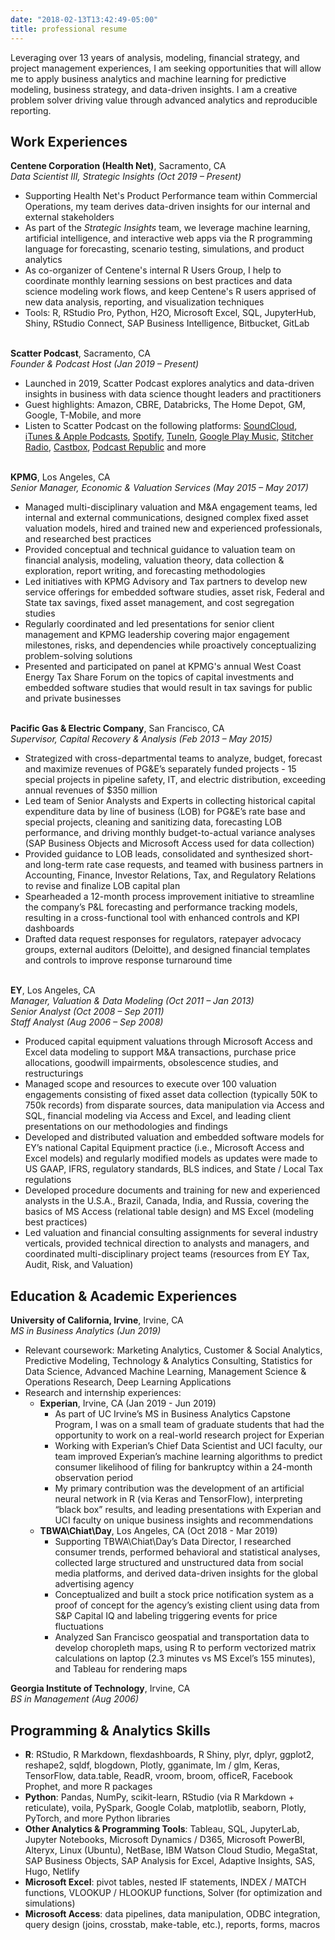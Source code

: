 ```yaml
---
date: "2018-02-13T13:42:49-05:00"
title: professional resume
---
```


Leveraging over 13 years of analysis, modeling, financial strategy, and project management experiences, I am seeking opportunities that will allow me to apply business analytics and machine learning for predictive modeling, business strategy, and data-driven insights. I am a creative problem solver driving value through advanced analytics and reproducible reporting.

## Work Experiences

**Centene Corporation (Health Net)**, Sacramento, CA
<br/>_Data Scientist III, Strategic Insights (Oct 2019 – Present)_

* Supporting Health Net's Product Performance team within Commercial Operations, my team derives data-driven insights for our internal and external stakeholders
* As part of the _Strategic Insights_ team, we leverage machine learning, artificial intelligence, and interactive web apps via the R programming language for forecasting, scenario testing, simulations, and product analytics
* As co-organizer of Centene's internal R Users Group, I help to coordinate monthly learning sessions on best practices and data science modeling work flows, and keep Centene's R users apprised of new data analysis, reporting, and visualization techniques
* Tools: R, RStudio Pro, Python, H2O, Microsoft Excel, SQL, JupyterHub, Shiny, RStudio Connect, SAP Business Intelligence, Bitbucket, GitLab

<br/>**Scatter Podcast**, Sacramento, CA
<br/>_Founder & Podcast Host (Jan 2019 – Present)_

* Launched in 2019, Scatter Podcast explores analytics and data-driven insights in business with data science thought leaders and practitioners
* Guest highlights: Amazon, CBRE, Databricks, The Home Depot, GM, Google, T-Mobile, and more
* Listen to Scatter Podcast on the following platforms: [SoundCloud](https://soundcloud.com/scatterpodcast), [iTunes & Apple Podcasts](https://podcasts.apple.com/us/podcast/scatter-podcast/id1458544194), [Spotify](https://open.spotify.com/show/64UpJwByrdsrLSYObuEeHx?si=n_UlBzrYQv6ptBjeXfSOsw), [TuneIn](https://tunein.com/podcasts/Business--Economics-Podcasts/Scatter-Podcast-p1216105/), [Google Play Music](https://playmusic.app.goo.gl/?ibi=com.google.PlayMusic&isi=691797987&ius=googleplaymusic&apn=com.google.android.music&link=https://play.google.com/music/m/Iqayzaqkmvhu5op3yehzbj5bus4?t%3DScatter_Podcast%26pcampaignid%3DMKT-na-all-co-pr-mu-pod-16), [Stitcher Radio](https://www.stitcher.com/podcast/scatter-podcast/httpssoundcloudcomscatterpodcast), [Castbox](https://castbox.fm/channel/id2083174), [Podcast Republic](https://www.podcastrepublic.net/podcast/1458544194) and more

<br/>**KPMG**, Los Angeles, CA
<br/>_Senior Manager, Economic & Valuation Services (May 2015 – May 2017)_

* Managed multi-disciplinary valuation and M&A engagement teams, led internal and external communications, designed complex fixed asset valuation models, hired and trained new and experienced professionals, and researched best practices
* Provided conceptual and technical guidance to valuation team on financial analysis, modeling, valuation theory, data collection & exploration, report writing, and forecasting methodologies
* Led initiatives with KPMG Advisory and Tax partners to develop new service offerings for embedded software studies, asset risk, Federal and State tax savings, fixed asset management, and cost segregation studies
* Regularly coordinated and led presentations for senior client management and KPMG leadership covering major engagement milestones, risks, and dependencies while proactively conceptualizing problem-solving solutions
* Presented and participated on panel at KPMG's annual West Coast Energy Tax Share Forum on the topics of capital investments and embedded software studies that would result in tax savings for public and private businesses

<br/>**Pacific Gas & Electric Company**, San Francisco, CA
<br/>_Supervisor, Capital Recovery & Analysis (Feb 2013 – May 2015)_

* Strategized with cross-departmental teams to analyze, budget, forecast and maximize revenues of PG&E’s separately funded projects - 15 special projects in pipeline safety, IT, and electric distribution, exceeding annual revenues of $350 million
* Led team of Senior Analysts and Experts in collecting historical capital expenditure data by line of business (LOB) for PG&E’s rate base and special projects, cleaning and sanitizing data, forecasting LOB performance, and driving monthly budget-to-actual variance analyses (SAP Business Objects and Microsoft Access used for data collection)
* Provided guidance to LOB leads, consolidated and synthesized short- and long-term rate case requests, and teamed with business partners in Accounting, Finance, Investor Relations, Tax, and Regulatory Relations to revise and finalize LOB capital plan
* Spearheaded a 12-month process improvement initiative to streamline the company’s P&L forecasting and performance tracking models, resulting in a cross-functional tool with enhanced controls and KPI dashboards
* Drafted data request responses for regulators, ratepayer advocacy groups, external auditors (Deloitte), and designed financial templates and controls to improve response turnaround time

<br/>**EY**, Los Angeles, CA
<br/>_Manager, Valuation & Data Modeling (Oct 2011 – Jan 2013)_
<br/>_Senior Analyst (Oct 2008 – Sep 2011)_
<br/>_Staff Analyst (Aug 2006 – Sep 2008)_

* Produced capital equipment valuations through Microsoft Access and Excel data modeling to support M&A transactions, purchase price allocations, goodwill impairments, obsolescence studies, and restructurings
* Managed scope and resources to execute over 100 valuation engagements consisting of fixed asset data collection (typically 50K to 750k records) from disparate sources, data manipulation via Access and SQL, financial modeling via Access and Excel, and leading client presentations on our methodologies and findings
* Developed and distributed valuation and embedded software models for EY’s national Capital Equipment practice (i.e., Microsoft Access and Excel models) and regularly modified models as updates were made to US GAAP, IFRS, regulatory standards, BLS indices, and State / Local Tax regulations
* Developed procedure documents and training for new and experienced analysts in the U.S.A., Brazil, Canada, India, and Russia, covering the basics of MS Access (relational table design) and MS Excel (modeling best practices)
* Led valuation and financial consulting assignments for several industry verticals, provided technical direction to analysts and managers, and coordinated multi-disciplinary project teams (resources from EY Tax, Audit, Risk, and Valuation)

## Education & Academic Experiences

**University of California, Irvine**, Irvine, CA
<br/>_MS in Business Analytics (Jun 2019)_

* Relevant coursework: Marketing Analytics, Customer & Social Analytics, Predictive Modeling, Technology & Analytics Consulting, Statistics for Data Science, Advanced Machine Learning, Management Science & Operations Research, Deep Learning Applications
* Research and internship experiences:
   * **Experian**, Irvine, CA (Jan 2019 - Jun 2019)
      * As part of UC Irvine’s MS in Business Analytics Capstone Program, I was on a small team of graduate students that had the opportunity to work on a real-world research project for Experian
      * Working with Experian’s Chief Data Scientist and UCI faculty, our team improved Experian’s machine learning algorithms to predict consumer likelihood of filing for bankruptcy within a 24-month observation period
      * My primary contribution was the development of an artificial neural network in R (via Keras and TensorFlow), interpreting “black box” results, and leading presentations with Experian and UCI faculty on unique business insights and recommendations
   * **TBWA\Chiat\Day**, Los Angeles, CA (Oct 2018 - Mar 2019)
      * Supporting TBWA\Chiat\Day’s Data Director, I researched consumer trends, performed behavioral and statistical analyses, collected large structured and unstructured data from social media platforms, and derived data-driven insights for the global advertising agency
      * Conceptualized and built a stock price notification system as a proof of concept for the agency’s existing client using data from S&P Capital IQ and labeling triggering events for price fluctuations
      * Analyzed San Francisco geospatial and transportation data to develop choropleth maps, using R to perform vectorized matrix calculations on laptop (2.3 minutes vs MS Excel’s 155 minutes), and Tableau for rendering maps
    
**Georgia Institute of Technology**, Irvine, CA
<br/>_BS in Management (Aug 2006)_

## Programming & Analytics Skills

* **R**: RStudio, R Markdown, flexdashboards, R Shiny, plyr, dplyr, ggplot2, reshape2, sqldf, blogdown, Plotly, gganimate, lm / glm, Keras, TensorFlow, data.table, ReadR, vroom, broom, officeR, Facebook Prophet, and more R packages
* **Python**: Pandas, NumPy, scikit-learn, RStudio (via R Markdown + reticulate), voila, PySpark, Google Colab, matplotlib, seaborn, Plotly, PyTorch, and more Python libraries
* **Other Analytics & Programming Tools**: Tableau, SQL, JupyterLab, Jupyter Notebooks, Microsoft Dynamics / D365, Microsoft PowerBI, Alteryx, Linux (Ubuntu), NetBase, IBM Watson Cloud Studio, MegaStat, SAP Business Objects, SAP Analysis for Excel, Adaptive Insights, SAS, Hugo, Netlify
* **Microsoft Excel**: pivot tables, nested IF statements, INDEX / MATCH functions, VLOOKUP / HLOOKUP functions, Solver (for optimization and simulations)
* **Microsoft Access**: data pipelines, data manipulation, ODBC integration, query design (joins, crosstab, make-table, etc.), reports, forms, macros